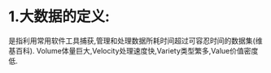# 1.大数据的定义:
是指利用常用软件工具捕获,管理和处理数据所耗时间超过可容忍时间的数据集(维基百科).
Volume体量巨大,Velocity处理速度快,Variety类型繁多,Value价值密度低.
